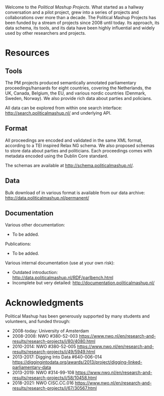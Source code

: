 Welcome to the _Political Mashup Projects_.  What started as a hallway conversation and a pilot project, grew into a series of projects and collaborations over more than a decade.  The Political Mashup Projects has been funded by a stream of projects since 2008 until today.  Its approach, its data schema, its tools, and its data have been highly influential and widely used by other researchers and projects. 

# Resources

## Tools

The PM projects produced semantically annotated parliamentary proceedings/hansards for eight countries, covering the Netherlands, the UK, Canada, Belgium, the EU, and various nordic countries (Denmark, Sweden, Norway).  We also provide rich data about parties and policians.

All data can be explored from within one search interface: http://search.politicalmashup.nl/ and underlying API.

## Format

All proceedings are encoded and validated in the same XML format, according to a TEI inspired Relax NG schema. We also proposed schemas to store data about parties and politicians. Each proceedings comes with metadata encoded using the Dublin Core standard.

The schemas are available at http://schema.politicalmashup.nl/. 

## Data

Bulk download of in various format is available from our data archive: <http://data.politicalmashup.nl/permanent/>


## Documentation 

Various other documentation:
* To be added.

Publications: 
* To be added.

Various internal documentation (use at your own risk):
* Outdated introduction: <http://data.politicalmashup.nl/RDF/parlbench.html> 
* Incomplete but very detailed: <http://documentation.politicalmashup.nl/>

# Acknowledgments

Political Mashup has been generously supported by many students and volunteers, and funded through:
* 2008-today: University of Amsterdam
* 2008-2008: NWO #380-52-003 <https://www.nwo.nl/en/research-and-results/research-projects/i/80/4080.html>
* 2010-2014: NWO #380-52-005 <https://www.nwo.nl/en/research-and-results/research-projects/i/49/5949.html> 
* 2013-2017: Digging Into Data #640-006-014 <https://diggingintodata.org/awards/2013/project/digging-linked-parliamentary-data>
* 2013-2019: NWO #314-99-108 <https://www.nwo.nl/en/research-and-results/research-projects/i/58/10458.html>
* 2018-2021: NWO CISC.CC.016 <https://www.nwo.nl/en/research-and-results/research-projects/i/67/30567.html> 



